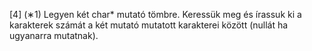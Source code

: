 [4] (∗1) Legyen két char* mutató tömbre. Keressük meg és írassuk ki a karakterek számát a két mutató mutatott karakterei között
(nullát ha ugyanarra mutatnak).
